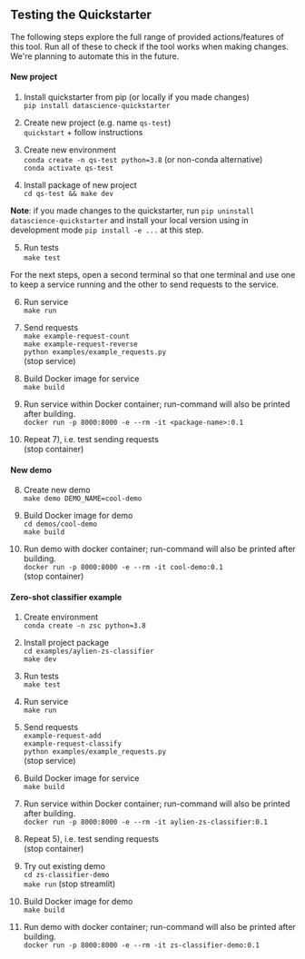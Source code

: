 ## Testing the Quickstarter
The following steps explore the full range of provided actions/features of this tool. Run all of these to check if the tool works when making changes. We're planning to automate this in the future.

#### New project

1) Install quickstarter from pip (or locally if you made changes) <br>
`pip install datascience-quickstarter`

2) Create new project (e.g. name `qs-test`) <br>
`quickstart` + follow instructions

3) Create new environment <br>
`conda create -n qs-test python=3.8` (or non-conda alternative) <br>
`conda activate qs-test`

4) Install package of new project <br>
`cd qs-test && make dev`

  **Note**: if you made changes to the quickstarter, run `pip uninstall datascience-quickstarter` and install your local version using in development mode `pip install -e ...` at this step.

5) Run tests <br>
`make test`

  For the next steps, open a second terminal so that one terminal and use one to keep a service running and the other to send requests to the service.

6) Run service <br>
`make run`

7) Send requests <br>
`make example-request-count` <br>
`make example-request-reverse` <br>
`python examples/example_requests.py` <br>
(stop service)

8) Build Docker image for service <br>
`make build`

9) Run service within Docker container; run-command will also be printed after building. <br>
`docker run -p 8000:8000 -e --rm -it <package-name>:0.1`

10) Repeat 7), i.e. test sending requests <br>
(stop container)

#### New demo

8) Create new demo <br>
`make demo DEMO_NAME=cool-demo`

9) Build Docker image for demo <br>
`cd demos/cool-demo` <br>
`make build`

10) Run demo with docker container; run-command will also be printed after building. <br>
`docker run -p 8000:8000 -e --rm -it cool-demo:0.1` <br>
(stop container)


#### Zero-shot classifier example

1) Create environment <br>
`conda create -n zsc python=3.8`

2) Install project package <br>
`cd examples/aylien-zs-classifier` <br>
`make dev`

3) Run tests <br>
`make test`

4) Run service <br>
`make run`

5) Send requests <br>
`example-request-add` <br>
`example-request-classify` <br>
`python examples/example_requests.py` <br>
 (stop service)

6) Build Docker image for service <br>
`make build`

7) Run service within Docker container; run-command will also be printed after building. <br>
`docker run -p 8000:8000 -e --rm -it aylien-zs-classifier:0.1`

8) Repeat 5), i.e. test sending requests <br>
(stop container)

9) Try out existing demo <br>
`cd zs-classifier-demo` <br>
`make run` (stop streamlit)

10) Build Docker image for demo <br>
`make build`

11) Run demo with docker container; run-command will also be printed after building. <br>
`docker run -p 8000:8000 -e --rm -it zs-classifier-demo:0.1`
